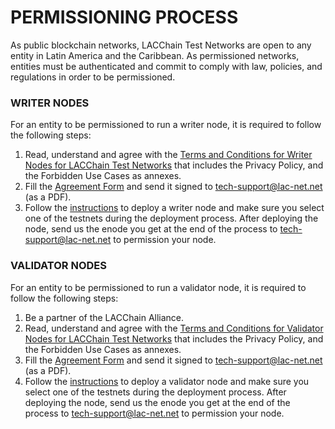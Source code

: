 # PERMISSIONING PROCESS

As public blockchain networks, LACChain Test Networks are open to any entity in Latin America and the Caribbean. As permissioned networks, entities must be authenticated and commit to comply with law, policies, and regulations in order to be permissioned. 

### WRITER NODES

For an entity to be permissioned to run a writer node, it is required to follow the following steps:

1. Read, understand and agree with the [Terms and Conditions for Writer Nodes for LACChain Test Networks](https://github.com/LACNetNetworks/besu-networks/blob/master/testnet/terms_and_conditions/terms_and_conditions_writer_testnets.md) that includes the Privacy Policy, and the Forbidden Use Cases as annexes. 
2. Fill the [Agreement Form](https://lacnet.lacchain.net/wp-content/uploads/2022/03/LACChain-Node-Authorization-form.pdf) and send it signed to tech-support@lac-net.net (as a PDF).
3. Follow the [instructions](https://github.com/LACNetNetworks/besu-networks/blob/master/DEPLOY_NODE.md) to deploy a writer node and make sure you select one of the testnets during the deployment process. After deploying the node, send us the enode you get at the end of the process to tech-support@lac-net.net to permission your node.


### VALIDATOR NODES

For an entity to be permissioned to run a validator node, it is required to follow the following steps:

1. Be a partner of the LACChain Alliance.
2. Read, understand and agree with the [Terms and Conditions for Validator Nodes for LACChain Test Networks](https://github.com/LACNetNetworks/besu-networks/blob/master/testnet/terms_and_conditions/terms_and_conditions_validator_testnets.md) that includes the Privacy Policy, and the Forbidden Use Cases as annexes. 
3. Fill the [Agreement Form](https://lacnet.lacchain.net/wp-content/uploads/2022/03/LACChain-Node-Authorization-form.pdf) and send it signed to tech-support@lac-net.net (as a PDF).
3. Follow the [instructions](https://github.com/LACNetNetworks/besu-networks/blob/master/DEPLOY_NODE.md) to deploy a validator node and make sure you select one of the testnets during the deployment process. After deploying the node, send us the enode you get at the end of the process to tech-support@lac-net.net to permission your node.

